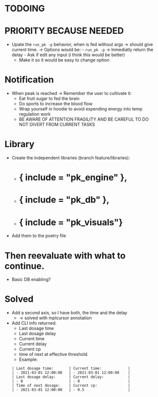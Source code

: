 
# TODOING

# PRIORITY BECAUSE NEEDED

- Upate the `run_pk -p` behavior, when is fed without args 
    -> should give current time. 
    -> Options would be: 
        - `run_pk -p` -> Inmediatly return the delay
        - Ask if edit any input (i think this would be better)
    - Make it so it would be easy to change option

# Notification
- When peak is reached -> Remember the user to cultivate it: 
  - Eat fruit sugar to fed the brain
  - Do sports to increase the blood flow
  - Wrap yourself in hoodie to avoid expending energy into temp regulation work
  - BE AWARE OF ATTENTION FRAGILITY AND BE CAREFUL TO DO NOT DIVERT FROM CURRENT TASKS

# Library
- Create the independent libraries (branch feature/libraries): 
  - #	{ include = "pk_engine" },
  - #	{ include = "pk_db" },
  - # { include = "pk_visuals"}

- Add them to the poetry file 

# Then reevaluate with what to continue. 
  - Basic DB enabling? 

# Solved
+ Add a second axis, so I have both, the time and the delay 
  + -> solved with mplcursor annotation
+ Add CLI info returned. 
  - Last dosage time 
  - Last dosage delay
  - Current time
  - Current delay
  - Current cp
  - time of next at effective threshold. 
  - Example: 
  ```
  | Last dosage time:       | Current time:            |
  | - 2021-03-01 12:00:00   | - 2021-03-01 12:00:00    |
  | Last dosage delay:      | Current delay:           |
  | - 0                     | - 0                      |
  | Time of next dosage:    | Current cp:              |
  | - 2021-03-01 12:00:00   | - 0.5                    |
  ``` 

